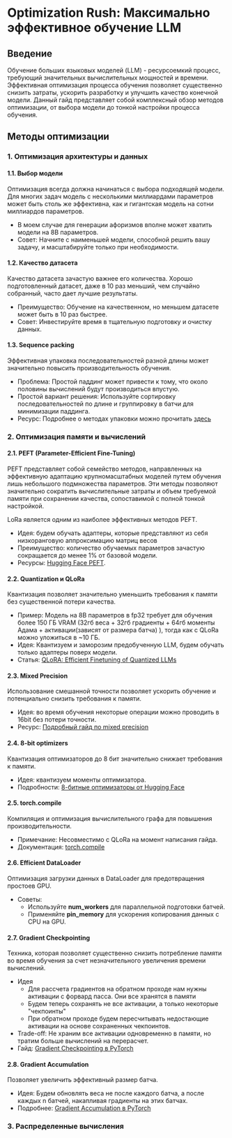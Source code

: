 # Optimization Rush: Максимально эффективное обучение LLM
## Введение
Обучение больших языковых моделей (LLM) - ресурсоемкий процесс, требующий значительных вычислительных мощностей и времени. Эффективная оптимизация процесса обучения позволяет существенно снизить затраты, ускорить разработку и улучшить качество конечной модели. Данный гайд представляет собой комплексный обзор методов оптимизации, от выбора модели до тонкой настройки процесса обучения.
 
## Методы оптимизации
### 1. Оптимизация архитектуры и данных
#### 1.1. Выбор модели
Оптимизация всегда должна начинаться с выбора подходящей модели. Для многих задач модель с несколькими миллиардами параметров может быть столь же эффективна, как и гигантская модель на сотни миллиардов параметров.
- В моем случае для генерации афоризмов вполне может хватить модели на 8B параметров.
- Совет: Начните с наименьшей модели, способной решить вашу задачу, и масштабируйте только при необходимости.
#### 1.2. Качество датасета
Качество датасета зачастую важнее его количества. Хорошо подготовленный датасет, даже в 10 раз меньший, чем случайно собранный, часто дает лучшие результаты.
- Преимущество: Обучение на качественном, но меньшем датасете может быть в 10 раз быстрее.
- Совет: Инвестируйте время в тщательную подготовку и очистку данных.
#### 1.3. Sequence packing
Эффективная упаковка последовательностей разной длины может значительно повысить производительность обучения.
- Проблема: Простой паддинг может привести к тому, что около половины вычислений будут производиться впустую.
- Простой вариант решения: Используйте сортировку последовательностей по длине и группировку в батчи для минимизации паддинга.
- Ресурс: Подробнее о методах упаковки можно прочитать [здесь](https://lweitkamp.github.io/posts/packing/#fn2)
### 2. Оптимизация памяти и вычислений
#### 2.1. PEFT (Parameter-Efficient Fine-Tuning)
PEFT представляет собой семейство методов, направленных на эффективную адаптацию крупномасштабных моделей путем обучения лишь небольшого подмножества параметров. Эти методы позволяют значительно сократить вычислительные затраты и объем требуемой памяти при сохранении качества, сопоставимой с полной тонкой настройкой.

LoRa является одним из наиболее эффективных методов PEFT.
- Идея: будем обучать адаптеры, которые представляют из себя низкоранговую аппроксимацию матриц весов
- Преимущество: количество обучаемых параметров зачастую сокращается до менее 1% от базовой модели.
- Ресурсы: [Hugging Face PEFT](https://huggingface.co/docs/peft/index).
#### 2.2. Quantization и QLoRa
Квантизация позволяет значительно уменьшить требования к памяти без существенной потери качества.
- Пример: Модель на 8B параметров в fp32 требует для обучения более 150 ГБ VRAM (32гб веса + 32гб градиенты + 64гб моменты Адама + активации(зависят от размера батча) ), тогда как с QLoRa можно уложиться в ~10 ГБ.
- Идея: Квантизуем и заморозим предобученную LLM, будем обучать только адаптеры поверх модели.
- Статья: [QLoRA: Efficient Finetuning of Quantized LLMs](https://arxiv.org/abs/2305.14314)
#### 2.3. Mixed Precision
Использование смешанной точности позволяет ускорить обучение и потенциально снизить требования к памяти.
- Идея: во время обучения некоторые операции можно проводить в 16bit без потери точности. 
- Ресурс: [Подробный гайд по mixed precision](https://residentmario.github.io/pytorch-training-performance-guide/mixed-precision.html)
#### 2.4. 8-bit optimizers
Квантизация оптимизаторов до 8 бит значительно снижает требования к памяти.
- Идея: квантизуем моменты оптимизатора. 
- Подробности: [8-битные оптимизаторы от Hugging Face](https://huggingface.co/docs/bitsandbytes/explanations/optimizers)
#### 2.5. torch.compile
Компиляция и оптимизация вычислительного графа для повышения производительности.
- Примечание: Несовместимо с QLoRa на момент написания гайда.
- Документация: [torch.compile](https://pytorch.org/docs/stable/generated/torch.compile.html)
#### 2.6. Efficient DataLoader
Оптимизация загрузки данных в DataLoader для предотвращения простоев GPU.
- Советы:
    - Используйте **num_workers** для параллельной подготовки батчей.
    - Применяйте **pin_memory** для ускорения копирования данных с CPU на GPU.
#### 2.7. Gradient Checkpointing
Техника, которая позволяет существенно снизить потребление памяти во время обучения за счет незначительного увеличения времени вычислений.
- Идея
    - Для рассчета градиентов на обратном проходе нам нужны активации с форвард пасса. Они все хранятся в памяти
    - Будем теперь сохранять не все активации, а только некоторые "чекпоинты"
    - При обратном проходе будем пересчитывать недостающие активации на основе сохраненных чекпоинтов.
- Trade-off: Не храним все активации одновременно в памяти, но тратим больше вычислений на перерасчет. 
- Гайд: [Gradient Checkpointing в PyTorch](https://residentmario.github.io/pytorch-training-performance-guide/gradient-checkpoints.html)
#### 2.8. Gradient Accumulation
Позволяет увеличить эффективный размер батча.
- Идея: Будем обновлять веса не после каждого батча, а после каждых n батчей, накапливая градиенты на этих батчах.
- Подробнее: [Gradient Accumulation в PyTorch](https://kozodoi.me/blog/20210219/gradient-accumulation)
### 3. Распределенные вычисления
